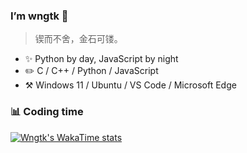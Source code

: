 ### I’m wngtk 👋

> 锲而不舍，金石可镂。

- ✨ Python by day, JavaScript by night
- ✏️  C / C++ / Python / JavaScript
- ⚒️ Windows 11 / Ubuntu / VS Code / Microsoft Edge

### 📊 Coding time

[![Wngtk's WakaTime stats](https://github-readme-stats.vercel.app/api/wakatime?username=@wngtk&layout=compact&custom_title=WakaTime%20Stats%20(Since%20Dec%2028%202023))](https://wakatime.com/@wngtk)

<!---
wngtk/wngtk is a ✨ special ✨ repository because its `README.md` (this file) appears on your GitHub profile.
You can click the Preview link to take a look at your changes.
--->
